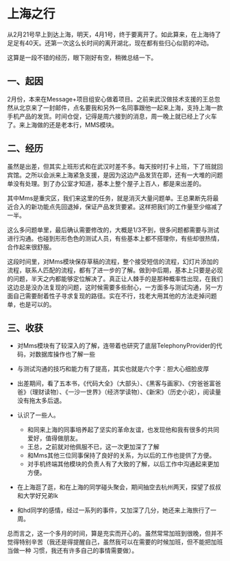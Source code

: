 上海之行
=======

从2月21号早上到达上海，明天，4月1号，终于要离开了。如此算来，在上海待了足足有40天。还第一次这么长时间的离开湖北，现在都有些归心似箭的冲动。

这算是一段不错的经历，眼下刚好有空，稍微总结一下。

一、起因
--------

2月份，本来在Message+项目组安心做着项目。之前来武汉做技术支援的王总忽然从北京来了一封邮件，点名要我和另外一名同事跟他一起来上海，支持上海一款手机产品的发货。时间仓促，记得是周六接到的消息，周一晚上就已经上了火车了。来上海做的还是老本行，MMS模块。

二、经历
--------

虽然是出差，但其实上班形式和在武汉时差不多。每天按时打卡上班，下了班就回宾馆。之所以会派来上海紧急支援，是因为这边产品发货在即，还有一大堆的问题单没有处理。到了办公室才知道，基本上整个屋子上百人，都是来出差的。

其中Mms是重灾区，我们来这里的任务，就是消灭大量问题单。王总果断先将最近合入的新功能点先回退掉，保证产品发货要紧。这样把我们的工作量至少缩减了一半。

这么多问题单里，最后确认需要修改的，大概是1/3不到，很多问题都需要与测试进行沟通。也碰到形形色色的测试人员，有些基本上都不搭理你，有些却很热情，合作起来很舒服。

这段时间里，对Mms模块保存草稿的流程，整个接受短信的流程，幻灯片添加的流程，联系人匹配的流程，都有了进一步的了解。做到中后期，基本上只要是必现的问题，半天之内都能够定位解决了。真正让人棘手的是那种概率性出现，在我们这边总是没办法复现的问题，这时候需要多些耐心，一方面多与测试沟通，另一方面自己需要耐着性子寻求复现的路径。实在不行，找老大用其他的方法走掉问题单，也是可以的。

三、收获
--------
* 对Mms模块有了较深入的了解，连带着也研究了底层TelephonyProvider的代码，对数据库操作也了解一些

* 与测试沟通的技巧和能力有了提高，其实也就是六个字：胆大心细脸皮厚

* 出差期间，看了五本书，《代码大全》（大部头）、《黑客与画家》、《穷爸爸富爸爸》（理财读物）、《一沙一世界》（经济学读物）、《新宋》（历史小说），阅读量没有拖太多后退。

* 认识了一些人。 
    * 和同来上海的同事培养起了坚实的革命友谊，也发现他和我有很多的共同爱好，值得做朋友。
    * 王总，之前就对他佩服不已，这一次更加深了了解
    * 和Mms其他三位同事保持了良好的关系，为以后的工作也提供了方便。
    * 对手机终端其他模块的负责人有了大致的了解，以后工作中沟通起来更加方便。
* 在上海逛了逛，和在上海的同学碰头聚会，期间抽空去杭州两天，探望了叔叔和大学好兄弟lk
* 和hd同学的感情，经过一系列的事件，又加深了几分，她还来上海旅行了一周。


总而言之，这一个多月的时间，算是充实而开心的。虽然常常加班到很晚，但并不觉得特别辛苦（我还是得提醒自己，虽然我可以在需要的时候加班，但不能把加班当做一种 习惯，我还有许多自己的事情需要做）。

